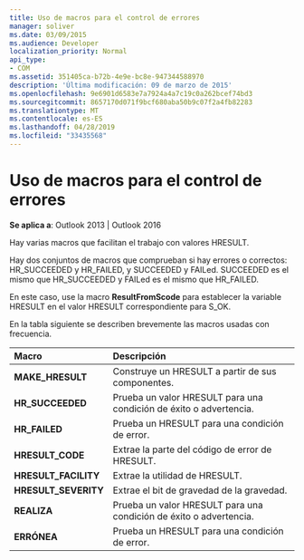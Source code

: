 ```yaml
---
title: Uso de macros para el control de errores
manager: soliver
ms.date: 03/09/2015
ms.audience: Developer
localization_priority: Normal
api_type:
- COM
ms.assetid: 351405ca-b72b-4e9e-bc8e-947344588970
description: 'Última modificación: 09 de marzo de 2015'
ms.openlocfilehash: 9e6901d6583e7a7924a4a7c19c0a262bcef74bd3
ms.sourcegitcommit: 8657170d071f9bcf680aba50b9c07f2a4fb82283
ms.translationtype: MT
ms.contentlocale: es-ES
ms.lasthandoff: 04/28/2019
ms.locfileid: "33435568"
---
```

# <a name="using-macros-for-error-handling"></a>Uso de macros para el control de errores

  
  
**Se aplica a**: Outlook 2013 | Outlook 2016 
  
Hay varias macros que facilitan el trabajo con valores HRESULT.
  
Hay dos conjuntos de macros que comprueban si hay errores o correctos: HR_SUCCEEDED y HR_FAILED, y SUCCEEDED y FAILed. SUCCEEDED es el mismo que HR_SUCCEEDED y FAILed es el mismo que HR_FAILED.
  
En este caso, use la macro **ResultFromScode** para establecer la variable HRESULT en el valor HRESULT correspondiente para S_OK. 
  
En la tabla siguiente se describen brevemente las macros usadas con frecuencia.
  
|**Macro**|**Descripción**|
|:-----|:-----|
|**MAKE_HRESULT** <br/> |Construye un HRESULT a partir de sus componentes.  <br/> |
|**HR_SUCCEEDED** <br/> |Prueba un valor HRESULT para una condición de éxito o advertencia.  <br/> |
|**HR_FAILED** <br/> |Prueba un HRESULT para una condición de error.  <br/> |
|**HRESULT_CODE** <br/> |Extrae la parte del código de error de HRESULT.  <br/> |
|**HRESULT_FACILITY** <br/> |Extrae la utilidad de HRESULT.  <br/> |
|**HRESULT_SEVERITY** <br/> |Extrae el bit de gravedad de la gravedad.  <br/> |
|**REALIZA** <br/> |Prueba un valor HRESULT para una condición de éxito o advertencia.  <br/> |
|**ERRÓNEA** <br/> |Prueba un HRESULT para una condición de error.  <br/> |
   

